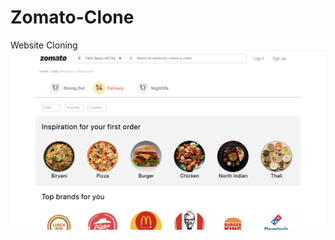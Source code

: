 # Zomato-Clone
Website Cloning
[![Website Preview](G.png)](https://sejalp-18.github.io/Zomato-Clone/)
